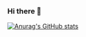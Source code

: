 ### Hi there 👋

[![Anurag's GitHub stats](https://github-readme-stats.vercel.app/api?username=aregpetrosyan)](https://github.com/anuraghazra/github-readme-stats)

<!--
**aregpetrosyan/aregpetrosyan** is a ✨ _special_ ✨ repository because its `README.md` (this file) appears on your GitHub profile.

Here are some ideas to get you started:

- 🔭 I’m currently working on ...
- 🌱 I’m currently learning ...
- 👯 I’m looking to collaborate on ...
- 🤔 I’m looking for help with ...
- 💬 Ask me about ...
- 📫 How to reach me: ...
- 😄 Pronouns: ...
- ⚡ Fun fact: ...
-->
